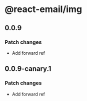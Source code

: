 # @react-email/img

## 0.0.9

### Patch changes

- Add forward ref

## 0.0.9-canary.1

### Patch changes

- Add forward ref
